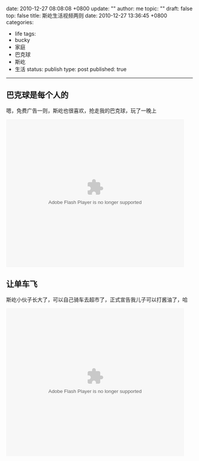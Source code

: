 date: 2010-12-27 08:08:08 +0800
update: ""
author: me
topic: ""
draft: false
top: false
title: 斯屹生活视频两则
date: 2010-12-27 13:36:45 +0800
categories:
- life
tags:
- bucky
- 家庭
- 巴克球
- 斯屹
- 生活
status: publish
type: post
published: true
---
<h2>巴克球是每个人的</h2>

<p>嗯，免费广告一则，斯屹也很喜欢，抢走我的巴克球，玩了一晚上</p>

<p><embed src="http://player.youku.com/player.php/sid/XMjMyNjA0MjE2/v.swf" quality="high" width="480" height="400" align="middle" allowscriptaccess="sameDomain" type="application/x-shockwave-flash"></embed></p>

<h2>让单车飞</h2>

<p>斯屹小伙子长大了，可以自己骑车去超市了，正式宣告我儿子可以打酱油了，哈</p>

<p><embed src="http://player.youku.com/player.php/sid/XMjMyNjA1MTMy/v.swf" quality="high" width="480" height="400" align="middle" allowscriptaccess="sameDomain" type="application/x-shockwave-flash"></embed></p>
